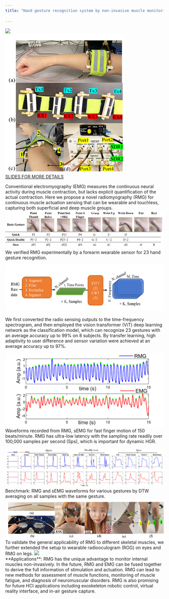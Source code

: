 ```yaml
---
title: "Hand gesture recognition system by non-invasive muscle monitoring sensor "

---
```


<img src='/images/RMG/RMG_HGR.gif'><br/>
<img src='/images/RMG/setup.png'>  <br/>
[SLIDES FOR MORE DETAILS](http://zijingzhang1997.github.io/files/RMG/RMG_HGR_intro.pdf)

Conventional electromyography (EMG) measures the continuous neural activity during muscle contraction, but lacks explicit quantification of the actual contraction. Here we propose a novel radiomyography (RMG) for continuous muscle actuation sensing that can be wearable and touchless, capturing both superficial and deep muscle groups. 
<img src='/images/RMG/ges23.png'> 
We verified RMG experimentally by a forearm wearable sensor for 23 hand gesture recognition. 

<img src='/images/RMG/sigProc.png'><br/>  
We first converted the radio sensing outputs to the time-frequency spectrogram, and then employed the vision transformer (ViT) deep learning network as the classification model, which can recognize 23 gestures with an average accuracy up to 99% on 8 subjects. By transfer learning, high adaptivity to user difference and sensor variation were achieved at an average accuracy up to 97%. 

<img src='/images/RMG/timeLag.png'><br/> 
Waveforms recorded from RMG, sEMG for fast finger motion of 150 beats/minute.
RMG has ultra-low latency with the sampling rate readily over 100,000 samples per second (Sps), which is important for dynamic HGR. 

<img src='/images/RMG/RMG_EMG.png'>
Benchmark: RMG and sEMG waveforms for various gestures by DTW averaging on all samples with the same gesture.   

<img src='/images/RMG/extension.png'> 
To validate the general applicability of RMG to different skeletal muscles, we further extended the setup to wearable radiooculogram (ROG) on eyes and RMG on legs. 
<img src='/images/nonContact.gif'> <br/> 
**Applications**:
RMG has the unique advantage to monitor internal muscles non-invasively. In the future, RMG and EMG can be fused together to derive the full information of stimulation and actuation. RMG can lead to new methods for assessment of muscle functions, monitoring of muscle fatigue, and diagnosis of neuromuscular disorders. RMG is also promising for future HCI applications including exoskeleton robotic control, virtual reality interface, and in-air gesture capture. 

